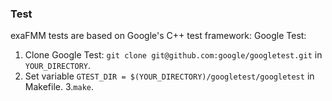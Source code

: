 ### Test

exaFMM tests are based on Google's C++ test framework: Google Test:

1. Clone Google Test: `git clone git@github.com:google/googletest.git` in `YOUR_DIRECTORY`.
2. Set variable `GTEST_DIR = $(YOUR_DIRECTORY)/googletest/googletest` in Makefile.
3.`make`.
